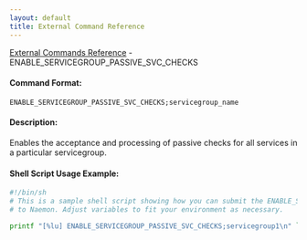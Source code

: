 ```yaml
---
layout: default
title: External Command Reference
---
```


<!--
************************************************
* AUTO GENERATED PAGE - USE ./update SCRIPT
************************************************
-->

<span class="glyphicon glyphicon-arrow-up"></span><a href="index.html"> External Commands Reference</a> - ENABLE_SERVICEGROUP_PASSIVE_SVC_CHECKS<br>

#### Command Format:

`ENABLE_SERVICEGROUP_PASSIVE_SVC_CHECKS;servicegroup_name`

#### Description:

Enables the acceptance and processing of passive checks for all services in a particular servicegroup.

#### Shell Script Usage Example:

```sh
#!/bin/sh
# This is a sample shell script showing how you can submit the ENABLE_SERVICEGROUP_PASSIVE_SVC_CHECKS command
# to Naemon. Adjust variables to fit your environment as necessary.

printf "[%lu] ENABLE_SERVICEGROUP_PASSIVE_SVC_CHECKS;servicegroup1\n" `date +%s` > /var/lib/naemon/naemon.cmd
```
